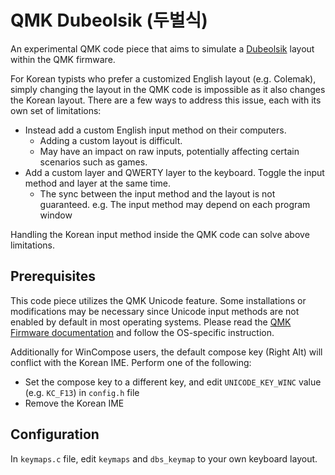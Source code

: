 # QMK Dubeolsik (두벌식)

An experimental QMK code piece that aims to simulate a [Dubeolsik](https://en.wikipedia.org/wiki/Keyboard_layout#Dubeolsik) layout within the QMK firmware.

For Korean typists who prefer a customized English layout (e.g. Colemak), simply changing the layout in the QMK code is impossible as it also changes the Korean layout. There are a few ways to address this issue, each with its own set of limitations:

- Instead add a custom English input method on their computers.
  - Adding a custom layout is difficult.
  - May have an impact on raw inputs, potentially affecting certain scenarios such as games.
- Add a custom layer and QWERTY layer to the keyboard. Toggle the input method and layer at the same time.
  - The sync between the input method and the layout is not guaranteed. e.g. The input method may depend on each program window

Handling the Korean input method inside the QMK code can solve above limitations.

## Prerequisites

This code piece utilizes the QMK Unicode feature. Some installations or modifications may be necessary since Unicode input methods are not enabled by default in most operating systems.
Please read the [QMK Firmware documentation](https://docs.qmk.fm/#/feature_unicode?id=input-modes) and follow the OS-specific instruction.

Additionally for WinCompose users, the default compose key (Right Alt) will conflict with the Korean IME. Perform one of the following:

- Set the compose key to a different key, and edit `UNICODE_KEY_WINC` value (e.g. `KC_F13`) in `config.h` file
- Remove the Korean IME

## Configuration

In `keymaps.c` file, edit `keymaps` and `dbs_keymap` to your own keyboard layout.
